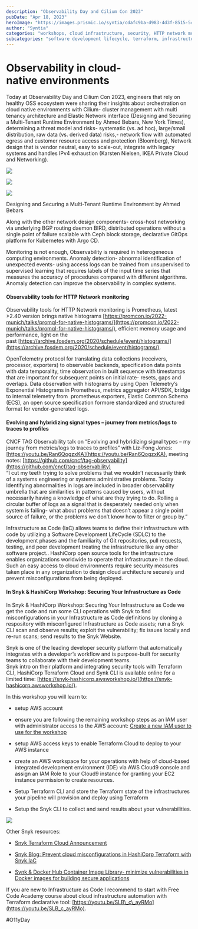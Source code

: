 ```yaml
---
description: "Observability Day and Cilium Con 2023"
pubDate: "Apr 18, 2023"
heroImage: "https://images.prismic.io/syntia/cdafc9ba-d983-4d3f-8515-541c229c5d98_aws-terraform-snyk-arch.png?auto=compress,format"
author: "Syntia"
categories: "workshops, cloud infrastructure, security, HTTP network monitoring"
subcategories: "software development lifecycle, terraform, infrastructure as code observability, observability umbrella"
---
```


# **Observability in cloud-native environments**

Today at Observability Day and Cilium Con 2023, engineers that rely on healthy OSS ecosystem were sharing their insights about orchestration on cloud native environments with Cilium- cluster management with multi tenancy architecture and Elastic Network interface (Designing and Securing a Multi-Tenant Runtime Environment by Ahmed Bebars, New York Times), determining a threat model and risks- systematic (vs. ad hoc), large/small distribution, raw data (vs. derived data) risks,- network flow with automated egress and customer resource access and protection (Bloomberg), Network design that is vendor neutral, easy to scale-out, integrate with legacy systems and handles IPv4 exhaustion (Karsten Nielsen, IKEA Private Cloud and Networking).

![](https://images.prismic.io/syntia/334ca43c-c494-4a5c-bddd-25e3990b340f_screenshot-2023-04-18-at-11.07.38.png?auto=compress,format)

![](https://images.prismic.io/syntia/94e43f94-d1b5-4847-bc79-8abef037363a_screenshot-2023-04-18-at-10.39.12.png?auto=compress,format)

![](https://images.prismic.io/syntia/0b73fbe3-33fb-4071-a186-7adadb141db3_screenshot-2023-04-18-at-10.31.08.png?auto=compress,format)

Designing and Securing a Multi-Tenant Runtime Environment by Ahmed Bebars

Along with the other network design components- cross-host networking via underlying BGP routing daemon BIRD, distributed operations without a single point of failure scalable with Ceph block storage, declarative GitOps platform for Kubernetes with Argo CD.

Monitoring is not enough, Observability is required in heterogeneous computing environments. Anomaly detection- abnormal identification of unexpected events- using access logs can be trained from unsupervised to supervised learning that requires labels of the input time series that measures the accuracy of procedures compared with different algorithms. Anomaly detection can improve the observability in complex systems.

#### **Observability tools for HTTP Network monitoring**

Observability tools for HTTP Network monitoring is Prometheus, latest >2.40 version brings native histograms [https://promcon.io/2022-munich/talks/promql-for-native-histograms/](https://promcon.io/2022-munich/talks/promql-for-native-histograms/), efficient memory usage and performance, light on the past [https://archive.fosdem.org/2020/schedule/event/histograms/](https://archive.fosdem.org/2020/schedule/event/histograms/).

OpenTelemetry protocol for translating data collections (receivers, processor, exporters) to observable backends, specification data points with data temporality, time observation in built sequence with timestamps that are important for subsequent points on initial rate- resets, gaps and overlaps. Data observation with histograms by using Open Telemetry’s Exponential Histograms in Prometheus, metrics aggregator API/SDK, bridge to internal telemetry from  prometheus exporters, Elastic Common Schema (ECS), an open source specification formore standardized and structured format for vendor-generated logs.

#### **Evolving and hybridizing signal types – journey from metrics/logs to traces to profiles**

CNCF TAG Observability talk on “Evolving and hybridizing signal types – my journey from metrics/logs to traces to profiles” with Liz-Fong Jones: [https://youtu.be/Ran6QogzxKA](https://youtu.be/Ran6QogzxKA), meeting notes: [https://github.com/cncf/tag-observability](https://github.com/cncf/tag-observability)  
“I cut my teeth trying to solve problems that we wouldn’t necessarily think of a systems engineering or systems administrative problems. Today Identifying abnormalities in logs are included in broader observability umbrella that are similarities in patterns caused by users, without necessarily having a knowledge of what are they trying to do. Rolling a circular buffer of logs as a signal that is desperately needed only when system is failing- what about problems that doesn’t appear a single point source of failure, or the problems we don’t know how to filter or group by.”

Infrastructure as Code (IaC) allows teams to define their infrastructure with code by utilizing a Software Development LifeCycle (SDLC) to the development phases and the familiarity of Git repositories, pull requests, testing, and peer development treating the infrastructure like any other software project.. HashiCorp open source tools for the infrastructure enables organizations worldwide to operate that infrastructure in the cloud.  
Such an easy access to cloud environments require security measures taken place in any organization to design cloud architecture securely and prevent misconfigurations from being deployed.

#### **In Snyk & HashiCorp Workshop: Securing Your Infrastructure as Code**

In Snyk & HashiCorp Workshop: Securing Your Infrastructure as Code we get the code and run some CLI operations with Snyk to find misconfigurations in your Infrastructure as Code definitions by cloning a respository with misconfigured Infrastructure as Code assets; run a Snyk CLI scan and observe results; exploit the vulnerability; fix issues locally and re-run scans; send results to the Snyk Website.

Snyk is one of the leading developer security platform that automatically integrates with a developer’s workflow and is purpose-built for security teams to collaborate with their development teams.  
Snyk intro on their platform and integrating security tools with Terraform CLI, HashiCorp Terraform Cloud and Synk CLI is available online for a limited time: [https://snyk-hashicorp.awsworkshop.io/](https://snyk-hashicorp.awsworkshop.io/).

In this workshop you will learn to:

*   setup AWS account
    
*   ensure you are following the remaining workshop steps as an IAM user with administrator access to the AWS account: [Create a new IAM user to use for the workshop](https://console.aws.amazon.com/iam/home?#/users$new)
    
*   setup AWS access keys to enable Terraform Cloud to deploy to your AWS instance
    
*   create an AWS workspace for your operations with help of cloud-based integrated development environment (IDE) via AWS Cloud9 console and assign an IAM Role to your Cloud9 instance for granting your EC2 instance permission to create resources.
    
*   Setup Terraform CLI and store the Terraform state of the infrastructures your pipeline will provision and deploy using Terraform
    
*   Setup the Snyk CLI to collect and send results about your vulnerabilities.
    

![](https://images.prismic.io/syntia/cdafc9ba-d983-4d3f-8515-541c229c5d98_aws-terraform-snyk-arch.png?auto=compress,format)

Other Snyk resources:

*   [Snyk Terraform Cloud Announcement](https://snyk.io/blog/snyk-iac-security-terraform-cloud/)
    
*   [Snyk Blog: Prevent cloud misconfigurations in HashiCorp Terraform with Snyk IaC](https://snyk.io/blog/prevent-cloud-misconfigurations-hashicorp-terraform-snyk-iac/)
    
*   [Synk & Docker Hub Container Image Library- minimize vulnerabilities in Docker images for building secure applications](https://snyk.io/advisor/docker)
    

If you are new to Infrastructure as Code I recommend to start with Free Code Academy course about cloud infrastructure automation with Terraform declarative tool: [https://youtu.be/SLB\_c\_ayRMo](https://youtu.be/SLB_c_ayRMo).

#O11yDay